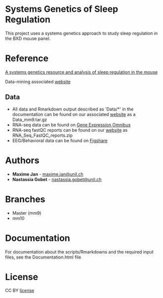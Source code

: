 # Systems Genetics of Sleep Regulation

This project uses a systems genetics approach to study sleep regulation in the BXD mouse panel.

# Reference

[A systems genetics resource and analysis of sleep regulation in the mouse](https://journals.plos.org/plosbiology/article?id=10.1371/journal.pbio.2005750)

Data-mining associated [website](https://bxd.vital-it.ch/#/)

## Data

* All data and Rmarkdown output described as 'Data/*' in the documentation can be found on our associated [website](https://bxd.vital-it.ch/#/) as a Data_mm9.tar.gz
* RNA-seq data can be found on [Gene Expression Omnibus](https://www.ncbi.nlm.nih.gov/geo/query/acc.cgi?acc=GSE114845)
* RNA-seq fastQC reports can be found on our [website](https://bxd.vital-it.ch/#/dataset/1) as RNA_Seq_FastQC_reports.zip
* EEG/Behavioral data can be found on [Figshare](https://figshare.com/)


# Authors

* **Maxime Jan** - maxime.jan@unil.ch
* **Nastassia Gobet** - nastassia.gobet@unil.ch

# Branches

- Master (mm9)
- mm10

# Documentation

For documentation about the scripts/Rmarkdowns and the required input files, see the Documentation.html file


# License

CC BY [license](https://creativecommons.org/licenses/by/4.0/)